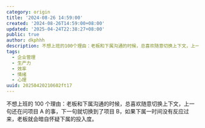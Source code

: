 ```yaml
---
category: origin
title: '2024-08-26 14:59:00'
created: '2024-08-26T14:59:00+08:00'
updated: '2025-04-24T22:38:27+08:00'
public: true
author: dkphhh
description: 不想上班的100个理由：老板和下属沟通的时候，总喜欢随意切换上下文，上一句还在问项目A的事，下一句就切换到了项目B……
tags:
  - 企业管理
  - 生产力
  - 效率
  - 情绪
  - 心理
uuid: 20250420210602ft17
---
```


不想上班的 100 个理由：老板和下属沟通的时候，总喜欢随意切换上下文，上一句还在问项目 A 的事，下一句就切换到了项目 B，如果下属一时间没有反应过来，老板就会暗自怀疑下属的投入度。
